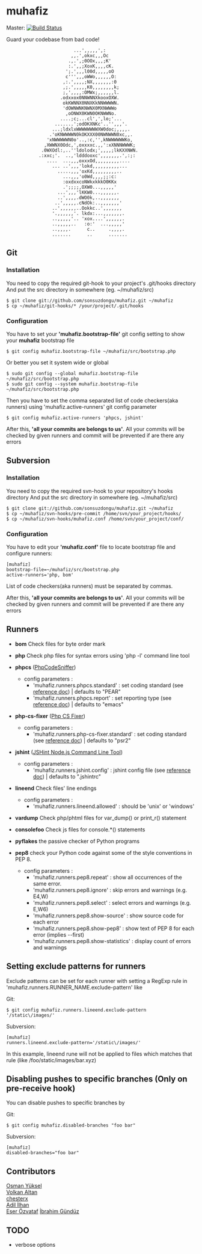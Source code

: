 muhafiz
=======

Master: [![Build Status](https://secure.travis-ci.org/sonsuzdongu/muhafiz.png?branch=master)](http://travis-ci.org/sonsuzdongu/muhafiz)

Guard your codebase from bad code!

                             ...',,,,,',:
                            ,,.',okxc,,,Oc
                           .,.',;0OOx,,,;K'
                           :.',,;XoxK,,,,cK.
                          ';.',,,l00d,,,,,oO
                          c''',,,oWWo,,,,,,O:
                         ,:.',,,,;NX,,,,,,,:0
                         ,;.',,,,,K0,,,,,,,,k;
                         ;,',,,,:OMWx;,,,,,,l.
                        .odxxox0NNWNNXkooxOXW.
                         okKWNNX0NNXKkNNWWWWN.
                         'dOWNWNKNWNX0MXNWWWo
                          ,oONWX0KWN0OKNWWNo.
                        ....;c;...cl',',lo;'...
                      .......';odOKXNKc'..'',,,'.
                     ...;ldxlxWWWWWWWWXW0doc;,,,,.
                    .'oKNWWWWN0kOKXXX00NWNWWN0xc,,.
                   'xNWWWWWN0o'..,:c,'',kNWWWWWWKo,
                  ,XWWNX0Odc,',oxxxxc.,,':xXNNNWWWK;
                 .0WXOdl:,..''ldolodx;',,,,;lkKXXNWN.
                .:xxc;'.  ..,'ldddooxc',,,,,,,.',:;:
                   ....  ...,,,oxxxOd,,,,,,,,,....
                     ... ..',,,'lokd,,,,,,,,,,...
                       .....,,,'oxKd,,,,,,,,,..
                         ...,,,'o0Wd,,,,;;:c:
                         :oxdxxcoNWkxkkkO0KKx
                         .';;;;,OXW0...,,,,,'
                       ...',,,'lKKW0...,,,,,,.
                       ..',,,,.dWO0k,..,,,,,,,
                      ..',,,,,.cNdOk:..,,,,,,,'
                     ..',,,,,,..Ookkc..',,,,,,,
                     '.,,,,,,'. lkdx:...,,,,,,,.
                     ..,,,,,'.. 'xox....',,,,,,.
                     ..,,,,,..   :o:'  ...,,,,,'
                     ..,,,,.      c..     .,,,,.
                     .......      ..      .......


## Git

### Installation

You need to copy the required git-hook to your project's .git/hooks directory
And put the src directory in somewhere (eg. ~/muhafiz/src)

    $ git clone git://github.com/sonsuzdongu/muhafiz.git ~/muhafiz
    $ cp ~/muhafiz/git-hooks/* /your/project/.git/hooks


### Configuration

You have to set your **'muhafiz.bootstrap-file'** git config setting to show your **muhafiz** bootstrap file

    $ git config muhafiz.bootstrap-file ~/muhafiz/src/bootstrap.php

Or better you set it system wide or global

    $ sudo git config --global muhafiz.bootstrap-file ~/muhafiz/src/bootstrap.php
    $ sudo git config --system muhafiz.bootstrap-file ~/muhafiz/src/bootstrap.php

Then you have to set the comma separated list of code checkers(aka runners) using 'muhafiz.active-runners' git config parameter

    $ git config muhafiz.active-runners 'phpcs, jshint'

After this, **'all your commits are belongs to us'**. All your commits will be checked by given runners and commit will be prevented if are there any errors


## Subversion

### Installation

You need to copy the required svn-hook to your repository's hooks directory
And put the src directory in somewhere (eg. ~/muhafiz/src)

    $ git clone git://github.com/sonsuzdongu/muhafiz.git ~/muhafiz
    $ cp ~/muhafiz/svn-hooks/pre-commit /home/svn/your_project/hooks/
    $ cp ~/muhafiz/svn-hooks/muhafiz.conf /home/svn/your_project/conf/


### Configuration

You have to edit your **'muhafiz.conf'** file to locate bootstrap file and configure runners:

    [muhafiz]
    bootstrap-file=~/muhafiz/src/bootstrap.php
    active-runners='php, bom'

List of code checkers(aka runners) must be separated by commas.

After this, **'all your commits are belongs to us'**. All your commits will be checked by given runners and commit will be prevented if are there any errors


## Runners
* **bom**  Check files for byte order mark
* **php**  Check php files for syntax errors using 'php -l' command line tool
* **phpcs** ([PhpCodeSniffer](http://pear.php.net/package/PHP_CodeSniffer/redirected))
    * config parameters :
        * 'muhafiz.runners.phpcs.standard' : set coding standard (see [reference doc](http://pear.php.net/manual/en/package.php.php-codesniffer.config-options.php)) | defaults to "PEAR"
        * 'muhafiz.runners.phpcs.report' : set reporting type (see [reference doc](http://pear.php.net/manual/en/package.php.php-codesniffer.config-options.php)) | defaults to "emacs"
* **php-cs-fixer** ([Php CS Fixer](http://cs.sensiolabs.org/))
    * config parameters :
        * 'muhafiz.runners.php-cs-fixer.standard' : set coding standard (see [reference doc](http://cs.sensiolabs.org/)) | defaults to "psr2"
* **jshint** ([JSHint Node.js Command Line Tool](http://www.jshint.com/platforms/))
    * config parameters :
        * 'muhafiz.runners.jshint.config' : jshint config file (see [reference doc](http://www.jshint.com/docs/)) | defaults to ".jshintrc"
* **lineend** Check files' line endings
    * config parameters :
        * 'muhafiz.runners.lineend.allowed' : should be 'unix' or 'windows'

* **vardump** Check php/phtml files for var_dump() or print_r() statement
* **consolefoo** Check js files for console.*() statements

* **pyflakes**  the passive checker of Python programs

* **pep8** check your Python code against some of the style conventions in PEP 8.
    * config parameters :
        * 'muhafiz.runners.pep8.repeat' : show all occurrences of the same error.
        * 'muhafiz.runners.pep8.ignore' : skip errors and warnings (e.g. E4,W)
        * 'muhafiz.runners.pep8.select' : select errors and warnings (e.g. E,W6)
        * 'muhafiz.runners.pep8.show-source' : show source code for each error
        * 'muhafiz.runners.pep8.show-pep8' : show text of PEP 8 for each error (implies --first)
        * 'muhafiz.runners.pep8.show-statistics' : display count of errors and warnings

## Setting exclude patterns for runners
Exclude patterns can be set for each runner with setting a RegExp rule in 'muhafiz.runners.RUNNER_NAME.exclude-pattern' like

Git:

    $ git config muhafiz.runners.lineend.exclude-pattern '/static\/images/'

Subversion:

    [muhafiz]
    runners.lineend.exclude-pattern='/static\/images/'

In this example, lineend rune will  not be applied to files which matches that rule (like /foo/static/images/bar.xyz)

## Disabling pushes to specific branches (Only on pre-receive hook)
You can disable pushes to specific branches by

Git:

    $ git config muhafiz.disabled-branches "foo bar"

Subversion:

    [muhafiz]
    disabled-branches="foo bar"

## Contributors
[Osman Yüksel](https://github.com/yuxel) <br />
[Volkan Altan](https://github.com/volkan) <br />
[chesterx](https://github.com/chesterx) <br />
[Adil İlhan](https://github.com/adililhan) <br />
[Eser Özvataf](https://github.com/larukedi)
[İbrahim Gündüz](https://github.com/ibrahimgunduz34)


## TODO
* verbose options
